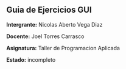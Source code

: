 ## Guia de Ejercicios GUI




**Intergrante:** Nicolas Aberto Vega Diaz

**Docente:**     Joel Torres Carrasco

**Asignatura:**  Taller de Programacion Aplicada








**Estado:** incompleto